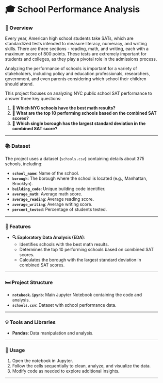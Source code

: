 # **🎓 School Performance Analysis**

### **📄 Overview**
Every year, American high school students take SATs, which are standardized tests intended to measure literacy, numeracy, and writing skills. There are three sections - reading, math, and writing, each with a maximum score of 800 points. These tests are extremely important for students and colleges, as they play a pivotal role in the admissions process.

Analyzing the performance of schools is important for a variety of stakeholders, including policy and education professionals, researchers, government, and even parents considering which school their children should attend.

This project focuses on analyzing NYC public school SAT performance to answer three key questions:
1. 🔢 **Which NYC schools have the best math results?**
2. 🔢 **What are the top 10 performing schools based on the combined SAT scores?**
3. 🔢 **Which single borough has the largest standard deviation in the combined SAT score?**

---

### **📚 Dataset**
The project uses a dataset (`schools.csv`) containing details about 375 schools, including:
- **`school_name`**: Name of the school.
- **`borough`**: The borough where the school is located (e.g., Manhattan, Brooklyn).
- **`building_code`**: Unique building code identifier.
- **`average_math`**: Average math score.
- **`average_reading`**: Average reading score.
- **`average_writing`**: Average writing score.
- **`percent_tested`**: Percentage of students tested.

---

### **🔄 Features**
- **🔍 Exploratory Data Analysis (EDA)**:
  - Identifies schools with the best math results.
  - Determines the top 10 performing schools based on combined SAT scores.
  - Calculates the borough with the largest standard deviation in combined SAT scores.

---

### **🛏️ Project Structure**
- **`notebook.ipynb`**: Main Jupyter Notebook containing the code and analysis.
- **`schools.csv`**: Dataset with school performance data.

---

### **💡 Tools and Libraries**
- **Pandas**: Data manipulation and analysis.
---

### **🚀 Usage**
1. Open the notebook in Jupyter.
2. Follow the cells sequentially to clean, analyze, and visualize the data.
3. Modify code as needed to explore additional insights.

---
